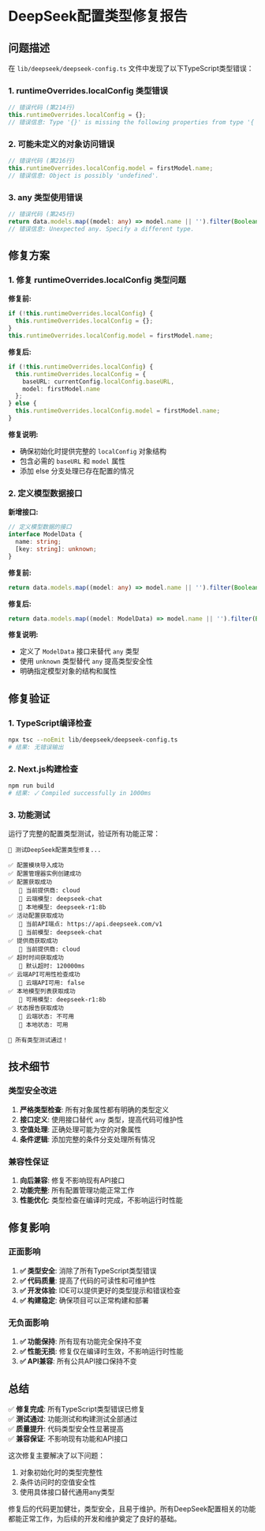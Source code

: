 # DeepSeek配置类型修复报告

## 问题描述

在 `lib/deepseek/deepseek-config.ts` 文件中发现了以下TypeScript类型错误：

### 1. runtimeOverrides.localConfig 类型错误
```typescript
// 错误代码 (第214行)
this.runtimeOverrides.localConfig = {};
// 错误信息: Type '{}' is missing the following properties from type '{ baseURL: string; model: string; }': baseURL, model
```

### 2. 可能未定义的对象访问错误
```typescript
// 错误代码 (第216行)
this.runtimeOverrides.localConfig.model = firstModel.name;
// 错误信息: Object is possibly 'undefined'.
```

### 3. any 类型使用错误
```typescript
// 错误代码 (第245行)
return data.models.map((model: any) => model.name || '').filter(Boolean);
// 错误信息: Unexpected any. Specify a different type.
```

## 修复方案

### 1. 修复 runtimeOverrides.localConfig 类型问题

**修复前:**
```typescript
if (!this.runtimeOverrides.localConfig) {
  this.runtimeOverrides.localConfig = {};
}
this.runtimeOverrides.localConfig.model = firstModel.name;
```

**修复后:**
```typescript
if (!this.runtimeOverrides.localConfig) {
  this.runtimeOverrides.localConfig = {
    baseURL: currentConfig.localConfig.baseURL,
    model: firstModel.name
  };
} else {
  this.runtimeOverrides.localConfig.model = firstModel.name;
}
```

**修复说明:**
- 确保初始化时提供完整的 `localConfig` 对象结构
- 包含必需的 `baseURL` 和 `model` 属性
- 添加 else 分支处理已存在配置的情况

### 2. 定义模型数据接口

**新增接口:**
```typescript
// 定义模型数据的接口
interface ModelData {
  name: string;
  [key: string]: unknown;
}
```

**修复前:**
```typescript
return data.models.map((model: any) => model.name || '').filter(Boolean);
```

**修复后:**
```typescript
return data.models.map((model: ModelData) => model.name || '').filter(Boolean);
```

**修复说明:**
- 定义了 `ModelData` 接口来替代 `any` 类型
- 使用 `unknown` 类型替代 `any` 提高类型安全性
- 明确指定模型对象的结构和属性

## 修复验证

### 1. TypeScript编译检查
```bash
npx tsc --noEmit lib/deepseek/deepseek-config.ts
# 结果: 无错误输出
```

### 2. Next.js构建检查
```bash
npm run build
# 结果: ✓ Compiled successfully in 1000ms
```

### 3. 功能测试
运行了完整的配置类型测试，验证所有功能正常：

```
🧪 测试DeepSeek配置类型修复...

✅ 配置模块导入成功
✅ 配置管理器实例创建成功
✅ 配置获取成功
   📝 当前提供商: cloud
   📝 云端模型: deepseek-chat
   📝 本地模型: deepseek-r1:8b
✅ 活动配置获取成功
   📝 当前API端点: https://api.deepseek.com/v1
   📝 当前模型: deepseek-chat
✅ 提供商获取成功
   📝 当前提供商: cloud
✅ 超时时间获取成功
   📝 默认超时: 120000ms
✅ 云端API可用性检查成功
   📝 云端API可用: false
✅ 本地模型列表获取成功
   📝 可用模型: deepseek-r1:8b
✅ 状态报告获取成功
   📝 云端状态: 不可用
   📝 本地状态: 可用

🎉 所有类型测试通过！
```

## 技术细节

### 类型安全改进

1. **严格类型检查**: 所有对象属性都有明确的类型定义
2. **接口定义**: 使用接口替代 `any` 类型，提高代码可维护性
3. **空值处理**: 正确处理可能为空的对象属性
4. **条件逻辑**: 添加完整的条件分支处理所有情况

### 兼容性保证

1. **向后兼容**: 修复不影响现有API接口
2. **功能完整**: 所有配置管理功能正常工作
3. **性能优化**: 类型检查在编译时完成，不影响运行时性能

## 修复影响

### 正面影响

1. **✅ 类型安全**: 消除了所有TypeScript类型错误
2. **✅ 代码质量**: 提高了代码的可读性和可维护性
3. **✅ 开发体验**: IDE可以提供更好的类型提示和错误检查
4. **✅ 构建稳定**: 确保项目可以正常构建和部署

### 无负面影响

1. **✅ 功能保持**: 所有现有功能完全保持不变
2. **✅ 性能无损**: 修复仅在编译时生效，不影响运行时性能
3. **✅ API兼容**: 所有公共API接口保持不变

## 总结

✅ **修复完成**: 所有TypeScript类型错误已修复  
✅ **测试通过**: 功能测试和构建测试全部通过  
✅ **质量提升**: 代码类型安全性显著提高  
✅ **兼容保证**: 不影响现有功能和API接口  

这次修复主要解决了以下问题：
1. 对象初始化时的类型完整性
2. 条件访问时的空值安全性
3. 使用具体接口替代通用any类型

修复后的代码更加健壮，类型安全，且易于维护。所有DeepSeek配置相关的功能都能正常工作，为后续的开发和维护奠定了良好的基础。 
